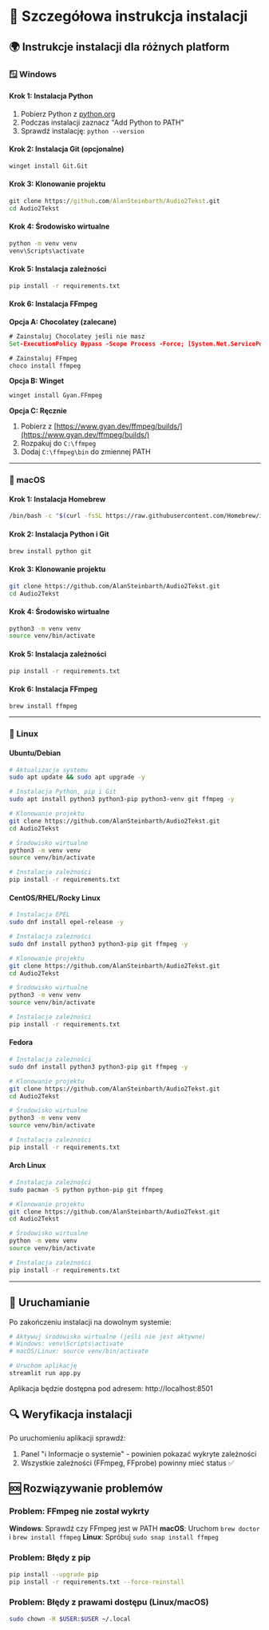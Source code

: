 # 🚀 Szczegółowa instrukcja instalacji

## 🌍 Instrukcje instalacji dla różnych platform

### 🪟 Windows

#### Krok 1: Instalacja Python
1. Pobierz Python z [python.org](https://python.org)
2. Podczas instalacji zaznacz "Add Python to PATH"
3. Sprawdź instalację: `python --version`

#### Krok 2: Instalacja Git (opcjonalne)
```cmd
winget install Git.Git
```

#### Krok 3: Klonowanie projektu
```cmd
git clone https://github.com/AlanSteinbarth/Audio2Tekst.git
cd Audio2Tekst
```

#### Krok 4: Środowisko wirtualne
```cmd
python -m venv venv
venv\Scripts\activate
```

#### Krok 5: Instalacja zależności
```cmd
pip install -r requirements.txt
```

#### Krok 6: Instalacja FFmpeg
**Opcja A: Chocolatey (zalecane)**
```cmd
# Zainstaluj Chocolatey jeśli nie masz
Set-ExecutionPolicy Bypass -Scope Process -Force; [System.Net.ServicePointManager]::SecurityProtocol = [System.Net.ServicePointManager]::SecurityProtocol -bor 3072; iex ((New-Object System.Net.WebClient).DownloadString('https://community.chocolatey.org/install.ps1'))

# Zainstaluj FFmpeg
choco install ffmpeg
```

**Opcja B: Winget**
```cmd
winget install Gyan.FFmpeg
```

**Opcja C: Ręcznie**
1. Pobierz z [https://www.gyan.dev/ffmpeg/builds/](https://www.gyan.dev/ffmpeg/builds/)
2. Rozpakuj do `C:\ffmpeg`
3. Dodaj `C:\ffmpeg\bin` do zmiennej PATH

---

### 🍎 macOS

#### Krok 1: Instalacja Homebrew
```bash
/bin/bash -c "$(curl -fsSL https://raw.githubusercontent.com/Homebrew/install/HEAD/install.sh)"
```

#### Krok 2: Instalacja Python i Git
```bash
brew install python git
```

#### Krok 3: Klonowanie projektu
```bash
git clone https://github.com/AlanSteinbarth/Audio2Tekst.git
cd Audio2Tekst
```

#### Krok 4: Środowisko wirtualne
```bash
python3 -m venv venv
source venv/bin/activate
```

#### Krok 5: Instalacja zależności
```bash
pip install -r requirements.txt
```

#### Krok 6: Instalacja FFmpeg
```bash
brew install ffmpeg
```

---

### 🐧 Linux

#### Ubuntu/Debian

```bash
# Aktualizacja systemu
sudo apt update && sudo apt upgrade -y

# Instalacja Python, pip i Git
sudo apt install python3 python3-pip python3-venv git ffmpeg -y

# Klonowanie projektu
git clone https://github.com/AlanSteinbarth/Audio2Tekst.git
cd Audio2Tekst

# Środowisko wirtualne
python3 -m venv venv
source venv/bin/activate

# Instalacja zależności
pip install -r requirements.txt
```

#### CentOS/RHEL/Rocky Linux

```bash
# Instalacja EPEL
sudo dnf install epel-release -y

# Instalacja zależności
sudo dnf install python3 python3-pip git ffmpeg -y

# Klonowanie projektu
git clone https://github.com/AlanSteinbarth/Audio2Tekst.git
cd Audio2Tekst

# Środowisko wirtualne
python3 -m venv venv
source venv/bin/activate

# Instalacja zależności
pip install -r requirements.txt
```

#### Fedora

```bash
# Instalacja zależności
sudo dnf install python3 python3-pip git ffmpeg -y

# Klonowanie projektu
git clone https://github.com/AlanSteinbarth/Audio2Tekst.git
cd Audio2Tekst

# Środowisko wirtualne
python3 -m venv venv
source venv/bin/activate

# Instalacja zależności
pip install -r requirements.txt
```

#### Arch Linux

```bash
# Instalacja zależności
sudo pacman -S python python-pip git ffmpeg

# Klonowanie projektu
git clone https://github.com/AlanSteinbarth/Audio2Tekst.git
cd Audio2Tekst

# Środowisko wirtualne
python -m venv venv
source venv/bin/activate

# Instalacja zależności
pip install -r requirements.txt
```

---

## 🚀 Uruchamianie

Po zakończeniu instalacji na dowolnym systemie:

```bash
# Aktywuj środowisko wirtualne (jeśli nie jest aktywne)
# Windows: venv\Scripts\activate
# macOS/Linux: source venv/bin/activate

# Uruchom aplikację
streamlit run app.py
```

Aplikacja będzie dostępna pod adresem: http://localhost:8501

## 🔍 Weryfikacja instalacji

Po uruchomieniu aplikacji sprawdź:
1. Panel "ℹ️ Informacje o systemie" - powinien pokazać wykryte zależności
2. Wszystkie zależności (FFmpeg, FFprobe) powinny mieć status ✅

## 🆘 Rozwiązywanie problemów

### Problem: FFmpeg nie został wykrty
**Windows**: Sprawdź czy FFmpeg jest w PATH
**macOS**: Uruchom `brew doctor` i `brew install ffmpeg`
**Linux**: Spróbuj `sudo snap install ffmpeg`

### Problem: Błędy z pip
```bash
pip install --upgrade pip
pip install -r requirements.txt --force-reinstall
```

### Problem: Błędy z prawami dostępu (Linux/macOS)
```bash
sudo chown -R $USER:$USER ~/.local
```
